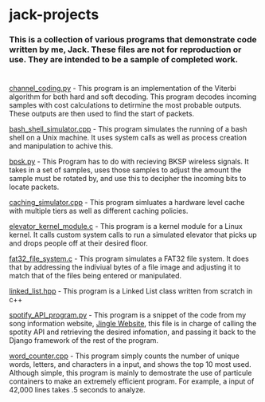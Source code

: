 # **jack-projects**

### **This is a collection of various programs that demonstrate code written by me, Jack. These files are not for reproduction or use. They are intended to be a sample of completed work.**
#

[channel_coding.py](https://github.com/jackgolfer/jack_projects/blob/main/channel_coding.py) - This program is an implementation of the Viterbi algorithm for both hard and soft decoding. This program decodes incoming samples with cost calculations to detirmine the most probable outputs. These outputs are then used to find the start of packets.

[bash_shell_simulator.cpp](https://github.com/jackgolfer/jack_projects/blob/main/bash_shell_simulator.cpp) - This program simulates the running of a bash shell on a Unix machine. It uses system calls as well as process creation and manipulation to achive this.

[bpsk.py](https://github.com/jackgolfer/jack_projects/blob/main/bpsk.py) - This Program has to do with recieving BKSP wireless signals. It takes in a set of samples, uses those samples to adjust the amount the sample must be rotated by, and use this to decipher the incoming bits to locate packets.

[caching_simulator.cpp](https://github.com/jackgolfer/jack_projects/blob/main/caching_simulator.cpp) - This program simluates a hardware level cache with multiple tiers as well as different caching policies. 

[elevator_kernel_module.c](https://github.com/jackgolfer/jack_projects/blob/main/elevator_kernel_module.c) - This program is a kernel module for a Linux kernel. It calls custom system calls to run a simulated elevator that picks up and drops people off at their desired floor.

[fat32_file_system.c](https://github.com/jackgolfer/jack_projects/blob/main/fat32_file_system.c) - This program simulates a FAT32 file system. It does that by addressing the indiviual bytes of a file image and adjusting it to match that of the files being entered or manipulated.

[linked_list.hpp](https://github.com/jackgolfer/jack_projects/blob/main/linked_list.hpp) - This program is a Linked List class written from scratch in c++

[spotify_API_program.py](https://github.com/jackgolfer/jack_projects/blob/main/spotify_API_program.py) - This program is a snippet of the code from my song information website, [Jingle Website](https://jingle.herokuapp.com/), this file is in charge of calling the spotity API and retrieving the desired infomation, and passing it back to the Django framework of the rest of the program.

[word_counter.cpp](https://github.com/jackgolfer/jack_projects/blob/main/word_counter.cpp) - This program simply counts the number of unique words, letters, and characters in a input, and shows the top 10 most used. Although simple, this program is mainly to demostrate the use of particule containers to make an extremely efficient program. For example, a input of 42,000 lines takes .5 seconds to analyze.
